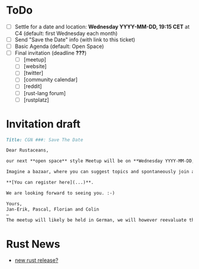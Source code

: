 # ToDo

- [ ] Settle for a date and location: **Wednesday YYYY-MM-DD, 19:15 CET** at C4 (default: first Wednesday each month)
- [ ] Send "Save the Date" info (with link to this ticket)
- [ ] Basic Agenda (default: Open Space)
- [ ] Final invitation (deadline **???**)
  - [ ] [meetup]
  - [ ] [website]
  - [ ] [twitter]
  - [ ] [community calendar]
  - [ ] [reddit]
  - [ ] [rust-lang forum]
  - [ ] [rustplatz]

# Invitation draft

```markdown
Title: CGN ###: Save The Date

Dear Rustaceans,

our next **open space** style Meetup will be on **Wednesday YYYY-MM-DD, 19:15 CET**.

Imagine a bazaar, where you can suggest topics and spontaneously join any discussion you find interesting. It all depends on your interests. You can enjoy some drinks, meet nice people and discuss about Rust.

**[You can register here](...)**.

We are looking forward to seeing you. :-)

Yours,
Jan-Erik, Pascal, Florian and Colin
―  
The meetup will likely be held in German, we will however reevaluate this at the beginning of the evening and may switch to English if needed.
```
# Rust News
- [new rust release?](https://github.com/rust-lang/rust/blob/stable/RELEASES.md)

